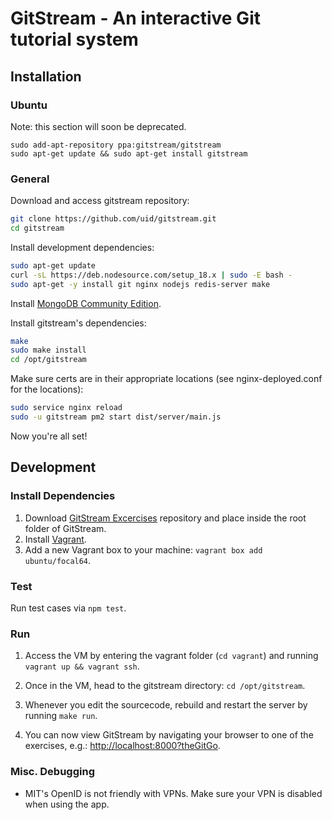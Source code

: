 # GitStream - An interactive Git tutorial system

## Installation

### Ubuntu

Note: this section will soon be deprecated.

```
sudo add-apt-repository ppa:gitstream/gitstream
sudo apt-get update && sudo apt-get install gitstream
```

### General

Download and access gitstream repository:
```sh
git clone https://github.com/uid/gitstream.git
cd gitstream
```

Install development dependencies:

```sh
sudo apt-get update
curl -sL https://deb.nodesource.com/setup_18.x | sudo -E bash -
sudo apt-get -y install git nginx nodejs redis-server make
```

Install [MongoDB Community Edition](https://docs.mongodb.com/manual/administration/install-community/).


Install gitstream's dependencies:
```sh
make
sudo make install
cd /opt/gitstream
```

Make sure certs are in their appropriate locations (see nginx-deployed.conf for the locations):
```sh
sudo service nginx reload
sudo -u gitstream pm2 start dist/server/main.js
```

Now you're all set!

## Development

### Install Dependencies
1. Download [GitStream Excercises](https://github.com/uid/gitstream-exercises) repository and
place inside the root folder of GitStream.
2. Install [Vagrant](https://www.vagrantup.com/).
3. Add a new Vagrant box to your machine: `vagrant box add ubuntu/focal64`.

### Test

Run test cases via `npm test`.

### Run

1. Access the VM by entering the vagrant folder (`cd vagrant`) and running `vagrant up && vagrant ssh`.

2. Once in the VM, head to the gitstream directory: `cd /opt/gitstream`.

3. Whenever you edit the sourcecode, rebuild and restart the server by running `make run`.

4. You can now view GitStream by navigating your browser to one of the exercises,
e.g.: [http://localhost:8000?theGitGo](http://localhost:8000?theGitGo).

### Misc. Debugging
* MIT's OpenID is not friendly with VPNs. Make sure your VPN is disabled when using the app.
